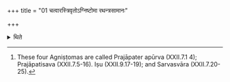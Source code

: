 +++
title = "01 चत्वारस्त्रिवृतोऽग्निष्टोमा रथन्त्रसामानः"

+++

<details><summary>थिते</summary>

1. There are four Agniṣṭoma-sacrifices with nine-versed Stomas and with Rathantara as the first Pṣṭhastotra.[^1]  

[^1]: These four Agniṣṭomas are called Prajāpater apūrva (XXII.7.1 4); Prajāpatisava (XXII.7.5-16). Iṣu (XXII.9.17-19); and Sarvasvāra (XXII.7.20-25).  
</details>
